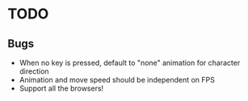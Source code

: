 # TODO

## Bugs

- When no key is pressed, default to "none" animation for character direction
- Animation and move speed should be independent on FPS
- Support all the browsers!
